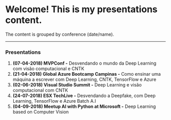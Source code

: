# Welcome! This is my presentations content.

The content is grouped by conference (date/name).

---

### Presentations

1. **(07-04-2018) MVPConf -** Desvendando o mundo da Deep Learning com visão computacional e CNTK
2. **(21-04-2018) Global Azure Bootcamp Campinas -** Como ensinar uma máquina a escrever com Deep Learning, CNTK, TensorFlow e Azure 
3. **(02-06-2018) Visual Studio Summit -** Deep Learning e visão computacional com CNTK
4. **(24-07-2018) ESX TechLive -** Desvendando a Deepfake, com Deep Learning, TensorFlow e Azure Batch A.I
5. **(04-09-2018) Meetup AI with Python at Microsoft -** Deep Learning based on Computer Vision